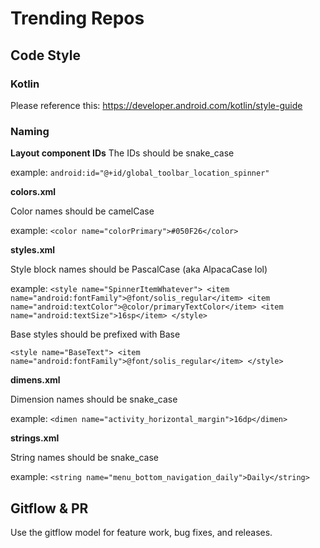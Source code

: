 # Trending Repos

## Code Style

### Kotlin
Please reference this:  https://developer.android.com/kotlin/style-guide

### Naming
**Layout component IDs**
The IDs should be snake_case

example:
`android:id="@+id/global_toolbar_location_spinner"`

**colors.xml**

Color names should be camelCase

example:
`<color name="colorPrimary">#050F26</color>`

**styles.xml**

Style block names should be PascalCase  (aka AlpacaCase lol)

example:
`<style name="SpinnerItemWhatever">
   <item name="android:fontFamily">@font/solis_regular</item>
   <item name="android:textColor">@color/primaryTextColor</item>
   <item name="android:textSize">16sp</item>
</style>`

Base styles should be prefixed with Base

`<style name="BaseText">
   <item name="android:fontFamily">@font/solis_regular</item>
</style>`

**dimens.xml**

Dimension names should be snake_case

example:
`<dimen name="activity_horizontal_margin">16dp</dimen>`


**strings.xml**

String names should be snake_case

example:
`<string name="menu_bottom_navigation_daily">Daily</string>`

## Gitflow & PR 

Use the gitflow model for feature work, bug fixes, and releases.

